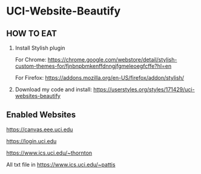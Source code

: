 # UCI-Website-Beautify
## HOW TO EAT
1. Install Stylish plugin

    For Chrome: https://chrome.google.com/webstore/detail/stylish-custom-themes-for/fjnbnpbmkenffdnngjfgmeleoegfcffe?hl=en

    For Firefox: https://addons.mozilla.org/en-US/firefox/addon/stylish/

2. Download my code and install: https://userstyles.org/styles/171429/uci-websites-beautify

## Enabled Websites
https://canvas.eee.uci.edu

https://login.uci.edu

https://www.ics.uci.edu/~thornton

All txt file in https://www.ics.uci.edu/~pattis
